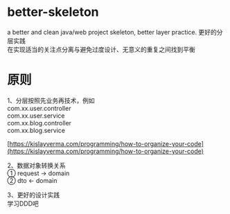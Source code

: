 # better-skeleton
a better and clean java/web project skeleton, better layer practice. 更好的分层实践 <br/>
在实现适当的关注点分离与避免过度设计、无意义的重复之间找到平衡
# 原则
1、分层按照先业务再技术，例如  <br/>
com.xx.user.controller <br/>
com.xx.user.service <br/>
com.xx.blog.controller <br/>
com.xx.blog.service

[https://kislayverma.com/programming/how-to-organize-your-code](https://kislayverma.com/programming/how-to-organize-your-code)

2、数据对象转换关系 <br/>
① request → domain <br/>
② dto ← domain  <br/>

3、更好的设计实践 <br/>
学习DDD吧
